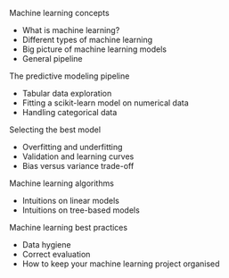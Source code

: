 Machine learning concepts
- What is machine learning?
- Different types of machine learning
- Big picture of machine learning models
- General pipeline

The predictive modeling pipeline
- Tabular data exploration
- Fitting a scikit-learn model on numerical data
- Handling categorical data

Selecting the best model
- Overfitting and underfitting
- Validation and learning curves
- Bias versus variance trade-off

Machine learning algorithms
- Intuitions on linear models
- Intuitions on tree-based models

Machine learning best practices
- Data hygiene
- Correct evaluation
- How to keep your machine learning project organised
